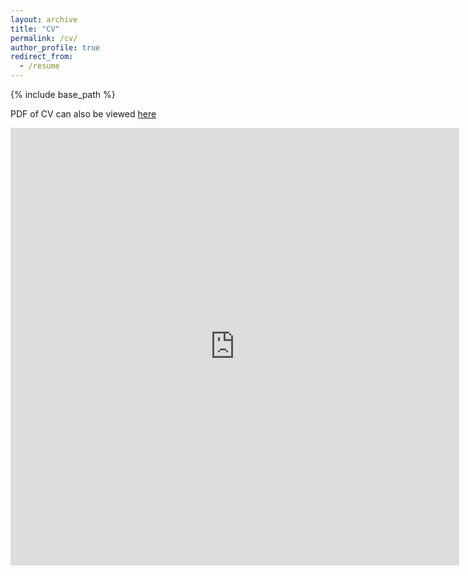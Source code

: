 ```yaml
---
layout: archive
title: "CV"
permalink: /cv/
author_profile: true
redirect_from:
  - /resume
---
```


{% include base_path %}

PDF of CV can also be viewed [here](https://alcotticus.github.io/files/2024cv.pdf)

<iframe src="https://docs.google.com/gview?url=https://alcotticus.github.io/files/2024cv.pdf&embedded=true" style="width:718px; height:700px;" frameborder="0"></iframe>
